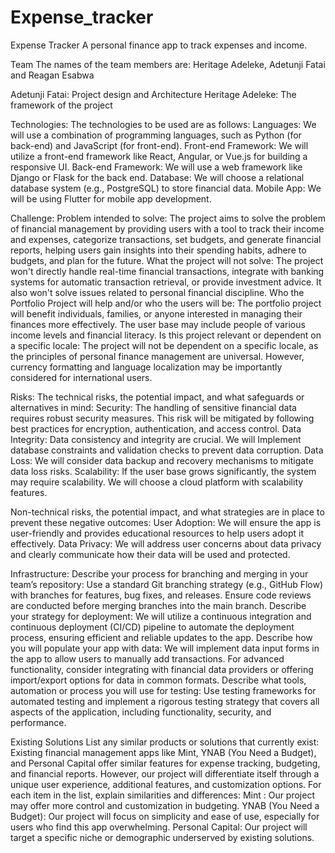 # Expense_tracker

Expense Tracker
A personal finance app to track expenses and income.

Team
The names of the team members are: Heritage Adeleke, Adetunji Fatai and Reagan Esabwa

Adetunji Fatai: Project design and Architecture
Heritage Adeleke: The framework of the project

Technologies:
The technologies to be used are as follows:
Languages: We will use a combination of programming languages, such as Python (for back-end) and JavaScript (for front-end).
Front-end Framework: We will utilize a front-end framework like React, Angular, or Vue.js for building a responsive UI.
Back-end Framework: We will use a web framework like Django or Flask for the back end.
Database: We will choose a relational database system (e.g., PostgreSQL) to store financial data.
Mobile App: We will be using Flutter for mobile app development.

Challenge:
Problem intended to solve: The project aims to solve the problem of financial management by providing users with a tool to track their income and expenses, categorize transactions, set budgets, and generate financial reports, helping users gain insights into their spending habits, adhere to budgets, and plan for the future.
What the project will not solve: The project won't directly handle real-time financial transactions, integrate with banking systems for automatic transaction retrieval, or provide investment advice. It also won't solve issues related to personal financial discipline.
Who the Portfolio Project will help and/or who the users will be: The portfolio project will benefit individuals, families, or anyone interested in managing their finances more effectively. The user base may include people of various income levels and financial literacy.
Is this project relevant or dependent on a specific locale: The project will not be dependent on a specific locale, as the principles of personal finance management are universal. However, currency formatting and language localization may be importantly considered for international users.

Risks:
The technical risks, the potential impact, and what safeguards or alternatives in mind:
Security: The handling of sensitive financial data requires robust security measures. This risk will be mitigated by following best practices for encryption, authentication, and access control.
Data Integrity: Data consistency and integrity are crucial. We will Implement database constraints and validation checks to prevent data corruption.
Data Loss: We will consider data backup and recovery mechanisms to mitigate data loss risks.
Scalability: If the user base grows significantly, the system may require scalability. We will choose a cloud platform with scalability features.

Non-technical risks, the potential impact, and what strategies are in place to prevent these negative outcomes:
User Adoption: We will ensure the app is user-friendly and provides educational resources to help users adopt it effectively.
Data Privacy: We will address user concerns about data privacy and clearly communicate how their data will be used and protected.

Infrastructure:
Describe your process for branching and merging in your team’s repository:
Use a standard Git branching strategy (e.g., GitHub Flow) with branches for features, bug fixes, and releases. Ensure code reviews are conducted before merging branches into the main branch.
Describe your strategy for deployment:
We will utilize a continuous integration and continuous deployment (CI/CD) pipeline to automate the deployment process, ensuring efficient and reliable updates to the app.
Describe how you will populate your app with data:
We will implement data input forms in the app to allow users to manually add transactions. For advanced functionality, consider integrating with financial data providers or offering import/export options for data in common formats.
Describe what tools, automation or process you will use for testing:
Use testing frameworks for automated testing and implement a rigorous testing strategy that covers all aspects of the application, including functionality, security, and performance.

Existing Solutions
List any similar products or solutions that currently exist:
Existing financial management apps like Mint, YNAB (You Need a Budget), and Personal Capital offer similar features for expense tracking, budgeting, and financial reports. However, our project will differentiate itself through a unique user experience, additional features, and customization options.
For each item in the list, explain similarities and differences:
Mint : Our project may offer more control and customization in budgeting.
YNAB (You Need a Budget): Our project will focus on simplicity and ease of use, especially for users who find this app  overwhelming.
Personal Capital: Our project will target a specific niche or demographic underserved by existing solutions.

